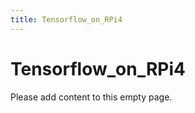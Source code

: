 ```yaml
---
title: Tensorflow_on_RPi4
---
```


# Tensorflow_on_RPi4

Please add content to this empty page.
